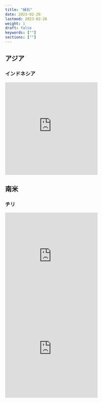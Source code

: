 ```yaml
---
title: "縁石"
date: 2023-02-26
lastmod: 2023-02-26
weight: 1
draft: false
keywords: [""]
sections: [""]
---
```


## アジア
### インドネシア
<div class="googlemap-if">
<iframe src="https://www.google.com/maps/embed?pb=!4v1677409059457!6m8!1m7!1scdQImoXZMPtZb3IkBlfd6g!2m2!1d-5.136744719452558!2d119.4391749107647!3f2.605017825440939!4f-21.634927120503434!5f2.302769238395383" width="300" height="300" style="border:0;" allowfullscreen="" loading="lazy" referrerpolicy="no-referrer-when-downgrade"></iframe>
</div>

## 南米
### チリ
<div class="googlemap-if">
<iframe src="https://www.google.com/maps/embed?pb=!4v1677410294200!6m8!1m7!1sMQ0VSbKspCmlQ9FwZDGDkA!2m2!1d-33.4446504186324!2d-70.64709028781805!3f224.1011696135387!4f-19.36013259365552!5f3.16005151564223" width="300" height="300" style="border:0;" allowfullscreen="" loading="lazy" referrerpolicy="no-referrer-when-downgrade"></iframe>

<iframe src="https://www.google.com/maps/embed?pb=!4v1677410495907!6m8!1m7!1sVNgRlaaSXItL-CMyWHvEAA!2m2!1d-33.44723199744792!2d-70.6499485895562!3f114.59467420090476!4f-12.840660728754813!5f3.249623459753476" width="300" height="300" style="border:0;" allowfullscreen="" loading="lazy" referrerpolicy="no-referrer-when-downgrade"></iframe>
</div>